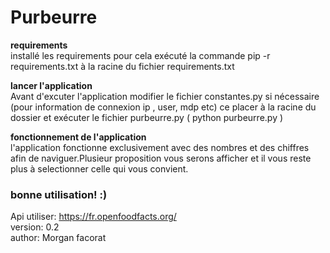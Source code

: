 <h1>Purbeurre</h1>

<b>requirements</b><br>
installé les requirements 
pour cela exécuté la commande pip -r requirements.txt à la racine du 
fichier requirements.txt

<b>lancer l'application</b><br>
Avant d'excuter l'application modifier le fichier constantes.py 
si nécessaire (pour information de connexion ip , user, mdp etc)
ce placer à la racine du dossier et exécuter le fichier purbeurre.py ( python purbeurre.py )

<b>fonctionnement de l'application</b><br>
l'application fonctionne exclusivement avec des nombres et des chiffres 
afin de naviguer.Plusieur proposition vous serons afficher et il vous reste plus 
à selectionner celle qui vous convient.

<h3>bonne utilisation! :)</h3>


Api utiliser: https://fr.openfoodfacts.org/ <br>
version: 0.2 <br>
author: Morgan facorat



